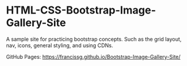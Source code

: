# HTML-CSS-Bootstrap-Image-Gallery-Site
A sample site for practicing bootstrap concepts. Such as the grid layout, nav, icons, general styling, and using CDNs.

GitHub Pages: https://francissg.github.io/Bootstrap-Image-Gallery-Site/
